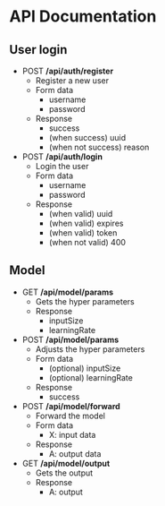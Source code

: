 # API Documentation
## User login
 - POST **/api/auth/register**
   - Register a new user
   - Form data
     - username
     - password
   - Response
     - success
     - (when success) uuid
     - (when not success) reason
 - POST **/api/auth/login**
   - Login the user
   - Form data
     - username
     - password
   - Response
     - (when valid) uuid
     - (when valid) expires
     - (when valid) token
     - (when not valid) 400
## Model
  - GET **/api/model/params**
    - Gets the hyper parameters
    - Response
      - inputSize
      - learningRate
  - POST **/api/model/params**
    - Adjusts the hyper parameters
    - Form data
      - (optional) inputSize
      - (optional) learningRate
    - Response
      - success
  - POST **/api/model/forward**
    - Forward the model
    - Form data
      - X: input data
    - Response
      - A: output data
  - GET **/api/model/output**
    - Gets the output
    - Response
      - A: output
